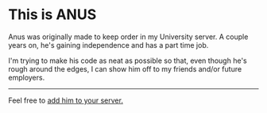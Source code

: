 <h1>This is ANUS</h1>

Anus was originally made to keep order in my University server. 
A couple years on, he's gaining independence and has a part time job.

I'm trying to make his code as neat as possible so that, 
even though he's rough around the edges, I can show him
off to my friends and/or future employers.
<hr>
Feel free to <a href="https://discord.com/api/oauth2/authorize?client_id=440705107135561768&permissions=1073817665&scope=bot">add him to your server.</a>
